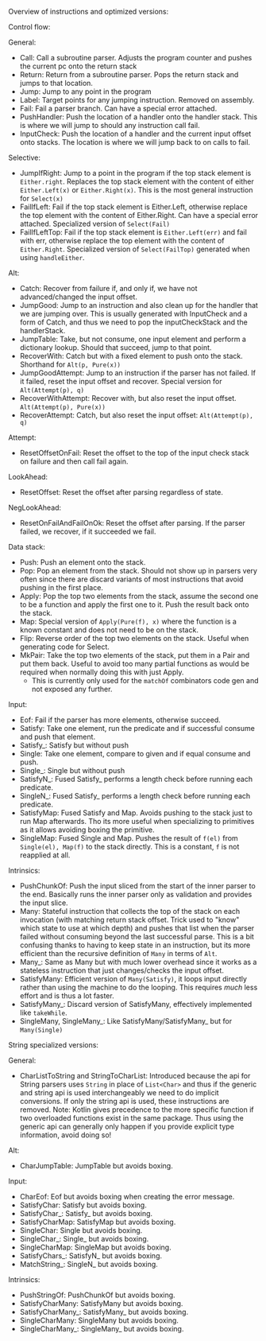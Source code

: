 
Overview of instructions and optimized versions:

Control flow:

General:
- Call: Call a subroutine parser. Adjusts the program counter and pushes the current pc onto the return stack
- Return: Return from a subroutine parser. Pops the return stack and jumps to that location.
- Jump: Jump to any point in the program
- Label: Target points for any jumping instruction. Removed on assembly.
- Fail: Fail a parser branch. Can have a special error attached.
- PushHandler: Push the location of a handler onto the handler stack. This is where we will jump to should any instruction call fail.
- InputCheck: Push the location of a handler and the current input offset onto stacks. The location is where we will jump back to on calls to fail.

Selective:
- JumpIfRight: Jump to a point in the program if the top stack element is `Either.right`. Replaces the top stack element with the content of either `Either.Left(x)` or `Either.Right(x)`. This is the most general instruction for `Select(x)`
- FailIfLeft: Fail if the top stack element is Either.Left, otherwise replace the top element with the content of Either.Right. Can have a special error attached. Specialized version of `Select(Fail)`
- FailIfLeftTop: Fail if the top stack element is `Either.Left(err)` and fail with err, otherwise replace the top element with the content of `Either.Right`. Specialized version of `Select(FailTop)` generated when using `handleEither`.

Alt:
- Catch: Recover from failure if, and only if, we have not advanced/changed the input offset.
- JumpGood: Jump to an instruction and also clean up for the handler that we are jumping over. This is usually generated with InputCheck and a form of Catch, and thus we need to pop the inputCheckStack and the handlerStack.
- JumpTable: Take, but not consume, one input element and perform a dictionary lookup. Should that succeed, jump to that point.
- RecoverWith: Catch but with a fixed element to push onto the stack. Shorthand for `Alt(p, Pure(x))`
- JumpGoodAttempt: Jump to an instruction if the parser has not failed. If it failed, reset the input offset and recover. Special version for `Alt(Attempt(p), q)`
- RecoverWithAttempt: Recover with, but also reset the input offset. `Alt(Attempt(p), Pure(x))`
- RecoverAttempt: Catch, but also reset the input offset: `Alt(Attempt(p), q)`

Attempt:
- ResetOffsetOnFail: Reset the offset to the top of the input check stack on failure and then call fail again.

LookAhead:
- ResetOffset: Reset the offset after parsing regardless of state.

NegLookAhead:
- ResetOnFailAndFailOnOk: Reset the offset after parsing. If the parser failed, we recover, if it succeeded we fail.

Data stack:
- Push: Push an element onto the stack.
- Pop: Pop an element from the stack. Should not show up in parsers very often since there are discard variants of most instructions that avoid pushing in the first place.
- Apply: Pop the top two elements from the stack, assume the second one to be a function and apply the first one to it. Push the result back onto the stack.
- Map: Special version of `Apply(Pure(f), x)` where the function is a known constant and does not need to be on the stack.
- Flip: Reverse order of the top two elements on the stack. Useful when generating code for Select.
- MkPair: Take the top two elements of the stack, put them in a Pair and put them back. Useful to avoid too many partial functions as would be required when normally doing this with just Apply.
    - This is currently only used for the `matchOf` combinators code gen and not exposed any further.

Input:
- Eof: Fail if the parser has more elements, otherwise succeed.
- Satisfy: Take one element, run the predicate and if successful consume and push that element.
- Satisfy_: Satisfy but without push
- Single: Take one element, compare to given and if equal consume and push.
- Single_: Single but without push
- SatisfyN_: Fused Satisfy_ performs a length check before running each predicate.
- SingleN_: Fused Satisfy_ performs a length check before running each predicate.
- SatisfyMap: Fused Satisfy and Map. Avoids pushing to the stack just to run Map afterwards. Tho its more useful when specializing to primitives as it allows avoiding boxing the primitive.
- SingleMap: Fused Single and Map. Pushes the result of `f(el)` from `Single(el), Map(f)` to the stack directly. This is a constant, `f` is not reapplied at all.

Intrinsics:
- PushChunkOf: Push the input sliced from the start of the inner parser to the end. Basically runs the inner parser only as validation and provides the input slice.
- Many: Stateful instruction that collects the top of the stack on each invocation (with matching return stack offset. Trick used to "know" which state to use at which depth) and pushes that list when the parser failed without consuming beyond the last successful parse. This is a bit confusing thanks to having to keep state in an instruction, but its more efficient than the recursive definition of `Many` in terms of `Alt`.
- Many_: Same as Many but with much lower overhead since it works as a stateless instruction that just changes/checks the input offset.
- SatisfyMany: Efficient version of `Many(Satisfy)`, it loops input directly rather than using the machine to do the looping. This requires *much* less effort and is thus a lot faster.
- SatisfyMany_: Discard version of SatisfyMany, effectively implemented like `takeWhile`.
- SingleMany, SingleMany_: Like SatisfyMany/SatisfyMany_ but for `Many(Single)`

String specialized versions:

General:
- CharListToString and StringToCharList: Introduced because the api for String parsers uses `String` in place of `List<Char>` and thus if the generic and string api is used interchangeably we need to do implicit conversions. If only the string api is used, these instructions are removed. Note: Kotlin gives precedence to the more specific function if two overloaded functions exist in the same package. Thus using the generic api can generally only happen if you provide explicit type information, avoid doing so!

Alt:
- CharJumpTable: JumpTable but avoids boxing.

Input:
- CharEof: Eof but avoids boxing when creating the error message.
- SatisfyChar: Satisfy but avoids boxing.
- SatisfyChar_: Satisfy_ but avoids boxing.
- SatisfyCharMap: SatisfyMap but avoids boxing.
- SingleChar: Single but avoids boxing.
- SingleChar_: Single_ but avoids boxing.
- SingleCharMap: SingleMap but avoids boxing.
- SatisfyChars_: SatisfyN_ but avoids boxing.
- MatchString_: SingleN_ but avoids boxing.

Intrinsics:
- PushStringOf: PushChunkOf but avoids boxing.
- SatisfyCharMany: SatisfyMany but avoids boxing.
- SatisfyCharMany_: SatisfyMany_ but avoids boxing.
- SingleCharMany: SingleMany but avoids boxing.
- SingleCharMany_: SingleMany_ but avoids boxing.

